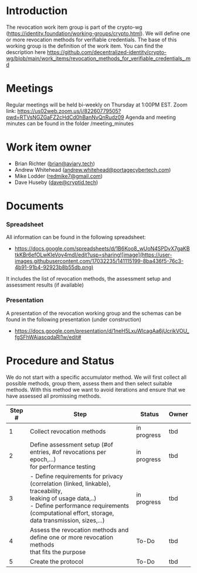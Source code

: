 # Introduction

The revocation work item group is part of the crypto-wg (https://identity.foundation/working-groups/crypto.html).
We will define one or more revocation methods for verifiable credentials.
The base of this working group is the definition of the work item. You can find the description here https://github.com/decentralized-identity/crypto-wg/blob/main/work_items/revocation_methods_for_verifiable_credentials_.md

# Meetings

Regular meetings will be held bi-weekly on Thursday at 1:00PM EST.
Zoom link: https://us02web.zoom.us/j/82260779505?pwd=RTVsNGZGaFZ2cHdCd0hBanNvQnRudz09
Agenda and meeting minutes can be found in the folder /meeting_minutes

# Work item owner

- Brian Richter (brian@aviary.tech)
- Andrew Whitehead (andrew.whitehead@portagecybertech.com)
- Mike Lodder (redmike7@gmail.com)
- Dave Huseby (dave@cryptid.tech)

# Documents

### Spreadsheet

All information can be found in the following spreadsheet:

- https://docs.google.com/spreadsheets/d/1B6Koo8_wUoN4SPDvX7gaKBtkKBr6efOLwKIeVoy4mdI/edit?usp=sharing![image](https://user-images.githubusercontent.com/17032235/141115199-8ba436f5-76c3-4b91-91b4-92923b8b55db.png)

It includes the list of revocation methods, the assessment setup and assessment results (if available)

### Presentation

A presentation of the revocation working group and the schemas can be found in the following presentation (under construction)

- https://docs.google.com/presentation/d/1neH5LxuWlcagAa6jUcrikVOU_fgSFhWAiascqdaRl1w/edit#

# Procedure and Status

We do not start with a specific accumulator method. We will first collect all possible methods, group them, assess them and then select suitable methods.
With this method we want to avoid iterations and ensure that we have assessed all promissing methods.

| Step # | Step                                                                                                                                                                                                                      | Status      | Owner |
| ------ | ------------------------------------------------------------------------------------------------------------------------------------------------------------------------------------------------------------------------- | ----------- | ----- |
| 1      | Collect revocation methods                                                                                                                                                                                                | in progress | tbd   |
| 2      | Define assessment setup (#of entries, #of revocations per epoch,...)<br />for performance testing                                                                                                                         | in progress | tbd   |
| 3      | - Define requirements for privacy (correlation (linked, linkable), traceability,<br />leaking of usage data,..)<br />- Define performance requirements (computational effort, storage,<br />data transmission, sizes,...) | in progress | tbd   |
| 4      | Assess the revocation methods and define one or more revocation methods<br />that fits the purpose                                                                                                                        | To-Do       | tbd   |
| 5      | Create the protocol                                                                                                                                                                                                       | To-Do       | tbd   |

